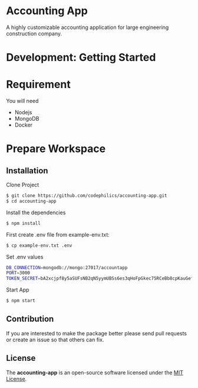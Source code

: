 # Accounting App
A highly customizable accounting application for large engineering construction company.

# Development: Getting Started

# Requirement

You will need 
* Nodejs
* MongoDB
* Docker

# Prepare Workspace

## Installation

Clone Project

```bash
$ git clone https://github.com/codephilics/accounting-app.git
$ cd accounting-app
```

Install the dependencies

```bash
$ npm install
```

First create .env file from example-env.txt: 

```bash
$ cp example-env.txt .env
```

Set .env values  

```bash 
DB_CONNECTION=mongodb://mongo:27017/accountapp
PORT=3000
TOKEN_SECRET=bA2xcjpf8y5aSUFsNB2qN5yymUBSs6es3qHoFpGkec75RCeBb8cpKauGefw5qy4
```

Start App
```bash
$ npm start
```

## Contribution
If you are interested to make the package better please send pull requests or create an issue so that others can fix.

## License
The **accounting-app** is an open-source software licensed under the [MIT License](LICENSE).

